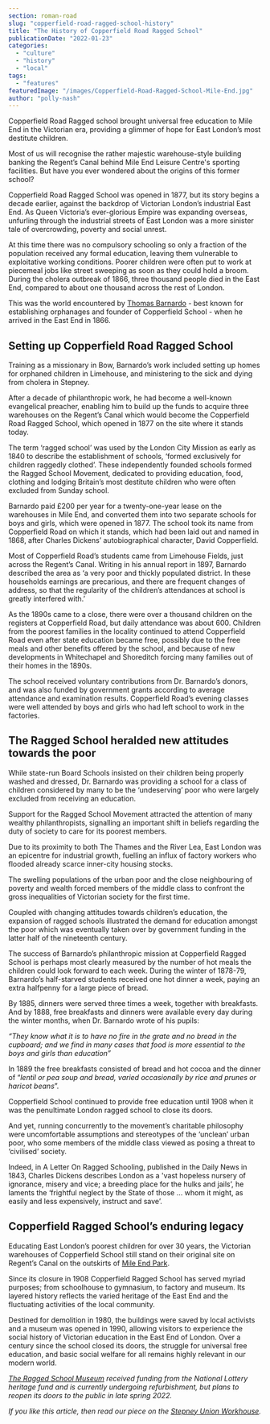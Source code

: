 ```yaml
---
section: roman-road
slug: "copperfield-road-ragged-school-history"
title: "The History of Copperfield Road Ragged School"
publicationDate: "2022-01-23"
categories: 
  - "culture"
  - "history"
  - "local"
tags: 
  - "features"
featuredImage: "/images/Copperfield-Road-Ragged-School-Mile-End.jpg"
author: "polly-nash"
---
```


Copperfield Road Ragged school brought universal free education to Mile End in the Victorian era, providing a glimmer of hope for East London’s most destitute children. 

Most of us will recognise the rather majestic warehouse-style building banking the Regent’s Canal behind Mile End Leisure Centre's sporting facilities. But have you ever wondered about the origins of this former school?

Copperfield Road Ragged School was opened in 1877, but its story begins a decade earlier, against the backdrop of Victorian London’s industrial East End. As Queen Victoria’s ever-glorious Empire was expanding overseas, unfurling through the industrial streets of East London was a more sinister tale of overcrowding, poverty and social unrest.

At this time there was no compulsory schooling so only a fraction of the population received any formal education, leaving them vulnerable to exploitative working conditions. Poorer children were often put to work at piecemeal jobs like street sweeping as soon as they could hold a broom. During the cholera outbreak of 1866, three thousand people died in the East End, compared to about one thousand across the rest of London.

This was the world encountered by [Thomas Barnardo](https://romanroadlondon.com/dr-barnardo-east-london/) - best known for establishing orphanages and founder of Copperfield School - when he arrived in the East End in 1866. 

## Setting up Copperfield Road Ragged School

Training as a missionary in Bow, Barnardo’s work included setting up homes for orphaned children in Limehouse, and ministering to the sick and dying from cholera in Stepney. 

After a decade of philanthropic work, he had become a well-known evangelical preacher, enabling him to build up the funds to acquire three warehouses on the Regent’s Canal which would become the Copperfield Road Ragged School, which opened in 1877 on the site where it stands today. 

The term ‘ragged school’ was used by the London City Mission as early as 1840 to describe the establishment of schools, ‘formed exclusively for children raggedly clothed’. These independently founded schools formed the Ragged School Movement, dedicated to providing education, food, clothing and lodging Britain’s most destitute children who were often excluded from Sunday school. 

Barnardo paid £200 per year for a twenty-one-year lease on the warehouses in Mile End, and converted them into two separate schools for boys and girls, which were opened in 1877. The school took its name from Copperfield Road on which it stands, which had been laid out and named in 1868, after Charles Dickens’ autobiographical character, David Copperfield. 

Most of Copperfield Road’s students came from Limehouse Fields, just across the Regent’s Canal. Writing in his annual report in 1897, Barnardo described the area as ‘a very poor and thickly populated district. In these households earnings are precarious, and there are frequent changes of address, so that the regularity of the children’s attendances at school is greatly interfered with.’  

As the 1890s came to a close, there were over a thousand children on the registers at Copperfield Road, but daily attendance was about 600. Children from the poorest families in the locality continued to attend Copperfield Road even after state education became free, possibly due to the free meals and other benefits offered by the school, and because of new developments in Whitechapel and Shoreditch forcing many families out of their homes in the 1890s. 

The school received voluntary contributions from Dr. Barnardo’s donors, and was also funded by government grants according to average attendance and examination results. Copperfield Road’s evening classes were well attended by boys and girls who had left school to work in the factories. 

## The Ragged School heralded new attitudes towards the poor 

While state-run Board Schools insisted on their children being properly washed and dressed, Dr. Barnardo was providing a school for a class of children considered by many to be the ‘undeserving’ poor who were largely excluded from receiving an education. 

Support for the Ragged School Movement attracted the attention of many wealthy philanthropists, signalling an important shift in beliefs regarding the duty of society to care for its poorest members. 

Due to its proximity to both The Thames and the River Lea, East London was an epicentre for industrial growth, fuelling an influx of factory workers who flooded already scarce inner-city housing stocks. 

The swelling populations of the urban poor and the close neighbouring of poverty and wealth forced members of the middle class to confront the gross inequalities of Victorian society for the first time.   

Coupled with changing attitudes towards children’s education, the expansion of ragged schools illustrated the demand for education amongst the poor which was eventually taken over by government funding in the latter half of the nineteenth century. 

The success of Barnardo’s philanthropic mission at Copperfield Ragged School is perhaps most clearly measured by the number of hot meals the children could look forward to each week. During the winter of 1878-79, Barnardo’s half-starved students received one hot dinner a week, paying an extra halfpenny for a large piece of bread. 

By 1885, dinners were served three times a week, together with breakfasts. And by 1888, free breakfasts and dinners were available every day during the winter months, when Dr. Barnardo wrote of his pupils: 

_“They know what it is to have no fire in the grate and no bread in the cupboard; and we find in many cases that food is more essential to the boys and girls than education”_ 

In 1889 the free breakfasts consisted of bread and hot cocoa and the dinner of “_lentil or pea soup and bread, varied occasionally by rice and prunes or haricot beans_”. 

Copperfield School continued to provide free education until 1908 when it was the penultimate London ragged school to close its doors. 

And yet, running concurrently to the movement’s charitable philosophy were uncomfortable assumptions and stereotypes of the ‘unclean’ urban poor, who some members of the middle class viewed as posing a threat to ‘civilised’ society. 

Indeed, in A Letter On Ragged Schooling, published in the Daily News in 1843, Charles Dickens describes London as a 'vast hopeless nursery of ignorance, misery and vice; a breeding place for the hulks and jails’, he laments the ‘frightful neglect by the State of those … whom it might, as easily and less expensively, instruct and save’. 

## Copperfield Ragged School’s enduring legacy 

Educating East London’s poorest children for over 30 years, the Victorian warehouses of Copperfield School still stand on their original site on Regent’s Canal on the outskirts of [Mile End Park](https://romanroadlondon.com/mile-end-park-history/). 

Since its closure in 1908 Copperfield Ragged School has served myriad purposes; from schoolhouse to gymnasium, to factory and museum. Its layered history reflects the varied heritage of the East End and the fluctuating activities of the local community. 

Destined for demolition in 1980, the buildings were saved by local activists and a museum was opened in 1990, allowing visitors to experience the social history of Victorian education in the East End of London. Over a century since the school closed its doors, the struggle for universal free education, and basic social welfare for all remains highly relevant in our modern world. 

_[The Ragged School Museum](https://www.raggedschoolmuseum.org.uk/) received funding from the National Lottery heritage fund and is currently undergoing refurbishment, but plans to reopen its doors to the public in late spring 2022._ 

_If you like this article, then read our piece on the [Stepney Union Workhouse](https://romanroadlondon.com/stepney-union-workhouse-history/)._


